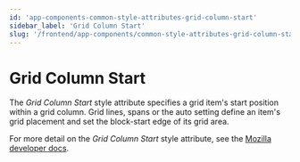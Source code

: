 ```yaml
---
id: 'app-components-common-style-attributes-grid-column-start'
sidebar_label: 'Grid Column Start'
slug: '/frontend/app-components/common-style-attributes-grid-column-start'
---
```

# Grid Column Start
The *Grid Column Start* style attribute specifies a grid item's start position within a grid column. Grid lines, spans or the auto setting define an item's grid placement and set the block-start edge of its grid area.

For more detail on the *Grid Column Start* style attribute, see the [Mozilla developer docs](https://developer.mozilla.org/en-US/docs/Web/CSS/grid-column-start).